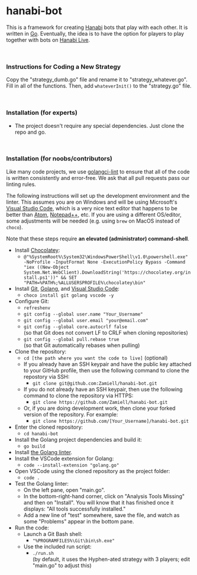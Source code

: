 # hanabi-bot

This is a framework for creating [Hanabi](https://boardgamegeek.com/boardgame/98778/hanabi) bots that play with each other. It is written in [Go](https://golang.org/). Eventually, the idea is to have the option for players to play together with bots on [Hanabi Live](https://github.com/Zamiell/hanabi-live).

<br />

### Instructions for Coding a New Strategy

Copy the "strategy_dumb.go" file and rename it to "strategy_whatever.go". Fill in all of the functions. Then, add `whateverInit()` to the "strategy.go" file.

<br />

### Installation (for experts)

* The project doesn't require any special dependencies. Just clone the repo and go.

<br />

### Installation (for noobs/contributors)

Like many code projects, we use [golangci-lint](https://github.com/golangci/golangci-lint) to ensure that all of the code is written consistently and error-free. We ask that all pull requests pass our linting rules.

The following instructions will set up the development environment and the linter. This assumes you are on Windows and will be using Microsoft's [Visual Studio Code](https://code.visualstudio.com/), which is a very nice text editor that happens to be better than [Atom](https://atom.io/), [Notepad++](https://notepad-plus-plus.org/), etc. If you are using a different OS/editor, some adjustments will be needed (e.g. using `brew` on MacOS instead of `choco`).

Note that these steps require **an elevated (administrator) command-shell**.

* Install [Chocolatey](https://chocolatey.org/):
  * `@"%SystemRoot%\System32\WindowsPowerShell\v1.0\powershell.exe" -NoProfile -InputFormat None -ExecutionPolicy Bypass -Command "iex ((New-Object System.Net.WebClient).DownloadString('https://chocolatey.org/install.ps1'))" && SET "PATH=%PATH%;%ALLUSERSPROFILE%\chocolatey\bin"`
* Install [Git](https://git-scm.com/), [Golang](https://golang.org/), and [Visual Studio Code](https://code.visualstudio.com/):
  * `choco install git golang vscode -y`
* Configure Git:
  * `refreshenv`
  * `git config --global user.name "Your_Username"`
  * `git config --global user.email "your@email.com"`
  * `git config --global core.autocrlf false` <br />
  (so that Git does not convert LF to CRLF when cloning repositories)
  * `git config --global pull.rebase true` <br />
  (so that Git automatically rebases when pulling)
* Clone the repository:
  * `cd [the path where you want the code to live]` (optional)
  * If you already have an SSH keypair and have the public key attached to your GitHub profile, then use the following command to clone the repostory via SSH:
    * `git clone git@github.com:Zamiell/hanabi-bot.git`
  * If you do not already have an SSH keypair, then use the following command to clone the repository via HTTPS:
    * `git clone https://github.com/Zamiell/hanabi-bot.git`
  * Or, if you are doing development work, then clone your forked version of the repository. For example:
    * `git clone https://github.com/[Your_Username]/hanabi-bot.git`
* Enter the cloned repository:
  * `cd hanabi-bot`
* Install the Golang project dependencies and build it:
  * `go build`
* Install [the Golang linter](https://golangci-lint.run/usage/install/#local-installation).
* Install the VSCode extension for Golang:
  * `code --install-extension "golang.go"`
* Open VSCode using the cloned repository as the project folder:
  * `code .`
* Test the Golang linter:
  * On the left pane, open "main.go".
  * In the bottom-right-hand corner, click on "Analysis Tools Missing" and then on "Install". You will know that it has finished once it displays: "All tools successfully installed."
  * Add a new line of "test" somewhere, save the file, and watch as some "Problems" appear in the bottom pane.
* Run the code:
  * Launch a Git Bash shell:
    * `"%PROGRAMFILES%\Git\bin\sh.exe"`
  * Use the included run script:
    * `./run.sh` <br />
    (by default, it uses the Hyphen-ated strategy with 3 players; edit "main.go" to adjust this)
